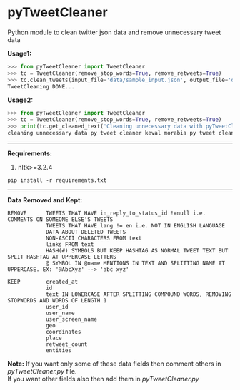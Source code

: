 # pyTweetCleaner
Python module to clean twitter json data and remove unnecessary tweet data

**Usage1:**
```python
>>> from pyTweetCleaner import TweetCleaner
>>> tc = TweetCleaner(remove_stop_words=True, remove_retweets=True)
>>> tc.clean_tweets(input_file='data/sample_input.json', output_file='data/sample_output.json')
TweetCleaning DONE...
```

**Usage2:**
```python
>>> from pyTweetCleaner import TweetCleaner
>>> tc = TweetCleaner(remove_stop_words=True, remove_retweets=True)
>>> print(tc.get_cleaned_text('Cleaning unnecessary data with pyTweetCleaner by @kevalMorabia. #pyTWEETCleaner Check it out at https:\/\/github.com\/kevalmorabia97\/pyTweetCleaner'))
cleaning unnecessary data py tweet cleaner keval morabia py tweet cleaner check
```


<hr>

**Requirements:**
1. nltk>=3.2.4
```
pip install -r requirements.txt
```

<hr>

**Data Removed and Kept:**
```
REMOVE      TWEETS THAT HAVE in_reply_to_status_id !=null i.e. COMMENTS ON SOMEONE ELSE'S TWEETS
            TWEETS THAT HAVE lang != en i.e. NOT IN ENGLISH LANGUAGE
            DATA ABOUT DELETED TWEETS
            NON-ASCII CHARACTERS FROM text
            links FROM text
            HASH(#) SYMBOLS BUT KEEP HASHTAG AS NORMAL TWEET TEXT BUT SPLIT HASHTAG AT UPPERCASE LETTERS 
            @ SYMBOL IN @name MENTIONS IN TEXT AND SPLITTING NAME AT UPPERCASE. EX: '@AbcXyz' --> 'abc xyz' 
  
KEEP        created_at
            id
            text IN LOWERCASE AFTER SPLITTING COMPOUND WORDS, REMOVING STOPWORDS AND WORDS OF LENGTH 1
            user_id
            user_name
            user_screen_name
            geo
            coordinates
            place
            retweet_count
            entities
```

**Note:** If you want only some of these data fields then comment others in _pyTweetCleaner.py_ file.
<br>If you want other fields also then add them in _pyTweetCleaner.py_ 
